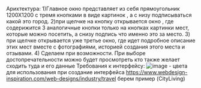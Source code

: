 Арихтектура:
    1)Главное окно представляет из себя прямоугольник 1200Х1200 с тремя кнопками в виде картинок , а с низу подписываться какой это город.
    2)при щелчке на кнопку открывается окно , где содерижится 3 аналогичные кнопки только на кнопках картинки мест, которые можно посетить, а снизу подпись что именно это за место.
    3) при щелчке открывается уже третье окно, где идет подробное описание этих мест вместе с фотографиями, историей создания этого места и отзывами.
    4) Сделаем при возможности. При выборе достопречательности можно будет просмотреть кто также желает сходить туда и его данные
Требования к интерфейсу:
  ![image](https://github.com/VeZuNcHiK21/Our_Project/assets/150713889/ac2bb0ab-26c0-4db1-a59b-aca162ba31e8) - цвета для использования при создание интерфейса
  https://www.webdesign-inspiration.com/web-designs/industry/travel берем пример (CityLiving)

    

